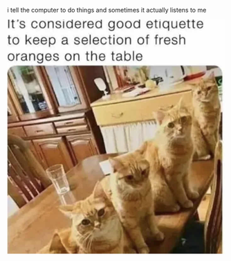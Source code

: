 i tell the computer to do things and sometimes it actually listens to me
<!--START_SECTION:update_image-->
<img src=https://raw.githubusercontent.com/sneakykestrel/sneakykestrel/main/.github/images/fresh-oranges.png height="" width="" align=left alt=kitty />
<!--END_SECTION:update_image-->

